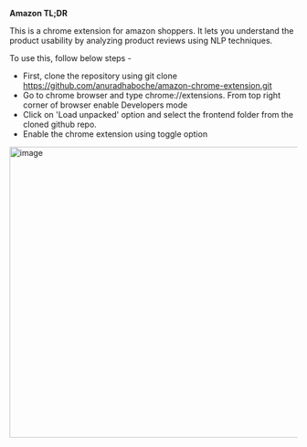 **Amazon TL;DR**


This is a chrome extension for amazon shoppers. It lets you understand the product usability by analyzing product reviews using NLP techniques. 

To use this, follow below steps -
- First, clone the repository using git clone https://github.com/anuradhaboche/amazon-chrome-extension.git
- Go to chrome browser and type chrome://extensions. From top right corner of browser enable Developers mode
- Click on 'Load unpacked' option and select the frontend folder from the cloned github repo.
- Enable the chrome extension using toggle option

<img width="510" alt="image" src="https://user-images.githubusercontent.com/37079376/116767346-9960a580-a9fd-11eb-9258-00c2391ab810.png">
